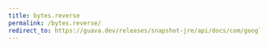 ```yaml
---
title: bytes.reverse
permalink: /bytes.reverse/
redirect_to: https://guava.dev/releases/snapshot-jre/api/docs/com/google/common/primitives/Bytes.html#reverse-byte:A-
---
```

